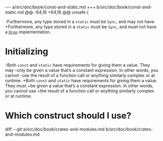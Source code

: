 --- a/src/doc/book/const-and-static.md
+++ b/src/doc/book/const-and-static.md
@@ -64,16 +64,16 @@ unsafe {
 
 [unsafe]: unsafe.html
 
-Furthermore, any type stored in a `static` must be `Sync`, and may not have
+Furthermore, any type stored in a `static` must be `Sync`, and must not have
 a [`Drop`][drop] implementation.
 
 [drop]: drop.html
 
 # Initializing
 
-Both `const` and `static` have requirements for giving them a value. They may
-only be given a value that’s a constant expression. In other words, you cannot
-use the result of a function call or anything similarly complex or at runtime.
+Both `const` and `static` have requirements for giving them a value. They must
+be given a value that’s a constant expression. In other words, you cannot use 
+the result of a function call or anything similarly complex or at runtime.
 
 # Which construct should I use?
 
diff --git a/src/doc/book/crates-and-modules.md b/src/doc/book/crates-and-modules.md
